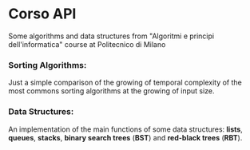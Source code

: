 # Corso API

Some algorithms and data structures from "Algoritmi e principi dell'informatica" course at Politecnico di Milano

### Sorting Algorithms:

Just a simple comparison of the growing of temporal complexity of the most commons sorting algorithms at the growing of input size.

### Data Structures:

An implementation of the main functions of some data structures: **lists**, **queues**, **stacks**, **binary search trees** (**BST**) and **red-black trees** (**RBT**).